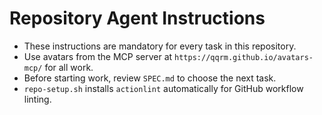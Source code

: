 # Repository Agent Instructions

- These instructions are mandatory for every task in this repository.
- Use avatars from the MCP server at `https://qqrm.github.io/avatars-mcp/` for all work.
- Before starting work, review `SPEC.md` to choose the next task.
- `repo-setup.sh` installs `actionlint` automatically for GitHub workflow linting.

